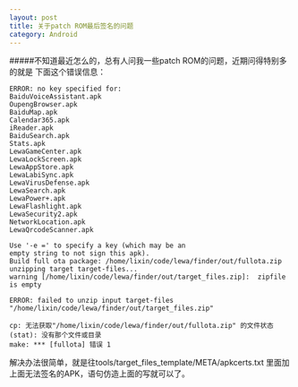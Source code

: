 ```yaml
---
layout: post
title: 关于patch ROM最后签名的问题
category: Android
---
```



#####不知道最近怎么的，总有人问我一些patch ROM的问题，近期问得特别多的就是 下面这个错误信息：

    ERROR: no key specified for:
    BaiduVoiceAssistant.apk
    OupengBrowser.apk
    BaiduMap.apk
    Calendar365.apk
    iReader.apk
    BaiduSearch.apk
    Stats.apk
    LewaGameCenter.apk
    LewaLockScreen.apk
    LewaAppStore.apk
    LewaLabiSync.apk
    LewaVirusDefense.apk
    LewaSearch.apk
    LewaPower+.apk
    LewaFlashlight.apk
    LewaSecurity2.apk
    NetworkLocation.apk
    LewaQrcodeScanner.apk

    Use '-e =' to specify a key (which may be an
    empty string to not sign this apk).
    Build full ota package: /home/lixin/code/lewa/finder/out/fullota.zip
    unzipping target target-files...
    warning [/home/lixin/code/lewa/finder/out/target_files.zip]:  zipfile is empty

    ERROR: failed to unzip input target-files "/home/lixin/code/lewa/finder/out/target_files.zip"

    cp: 无法获取"/home/lixin/code/lewa/finder/out/fullota.zip" 的文件状态(stat): 没有那个文件或目录
    make: *** [fullota] 错误 1





解决办法很简单，就是往tools/target_files_template/META/apkcerts.txt 里面加上面无法签名的APK，语句仿造上面的写就可以了。

